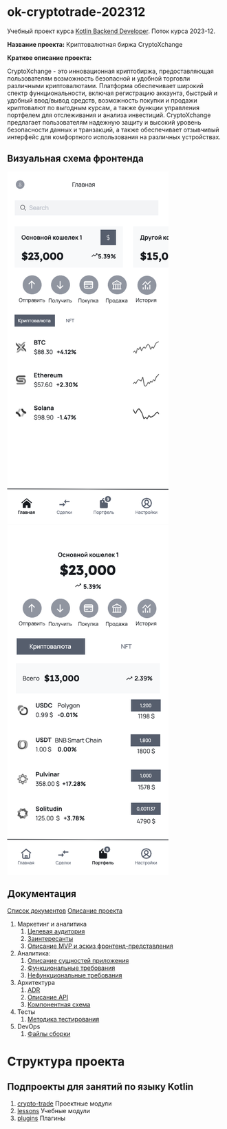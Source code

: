 # ok-cryptotrade-202312

Учебный проект курса
[Kotlin Backend Developer](https://otus.ru/lessons/kotlin/).
Поток курса 2023-12.

**Название проекта:** Криптовалютная биржа CryptoXchange

**Краткое описание проекта:**

CryptoXchange - это инновационная криптобиржа, предоставляющая пользователям возможность безопасной и удобной торговли
различными криптовалютами. Платформа обеспечивает широкий спектр функциональности, включая регистрацию аккаунта, быстрый
и удобный ввод/вывод средств, возможность покупки и продажи криптовалют по выгодным курсам, а также функции управления
портфелем для отслеживания и анализа инвестиций. CryptoXchange предлагает пользователям надежную защиту и высокий
уровень безопасности данных и транзакций, а также обеспечивает отзывчивый интерфейс для комфортного использования на
различных устройствах.

## Визуальная схема фронтенда

![Макет главной страницы](docs/01-business/Main.png)
![Макет портфеля](docs/01-business/Portfolio.png)

## Документация

[Список документов](./docs/01-documents-list.md)
[Описание проекта](./docs/02-product-info.md)

1. Маркетинг и аналитика
   1. [Целевая аудитория](./docs/01-business/01-target-audience.md)
   2. [Заинтересанты](./docs/01-business/02-stakeholders.md)
   3. [Описание MVP и эскиз фронтенд-представления](./docs/01-business/03-mvp.md)
2. Аналитика:
   1. [Описание сущностей приложения](./docs/02-analysis/01-entities.md)
   2. [Функциональные требования](./docs/02-analysis/02-functional-requiremens.md)
   3. [Нефункциональные требования](./docs/02-analysis/03-nonfunctional-requirements.md)
3. Архитектура
   1. [ADR](./docs/03-architecture/01-adrs.md)
   2. [Описание API](./docs/03-architecture/02-api.md)
   3. [Компонентная схема](./docs/03-architecture/03-arch.md)
4. Тесты
   1. [Методика тестирования](./docs/04-testing/01-tests.md)
5. DevOps
   1. [Файлы сборки](./deploy)

# Структура проекта

## Подпроекты для занятий по языку Kotlin

1. [crypto-trade](crypto-trade) Проектные модули
2. [lessons](lessons) Учебные модули
3. [plugins](plugins) Плагины